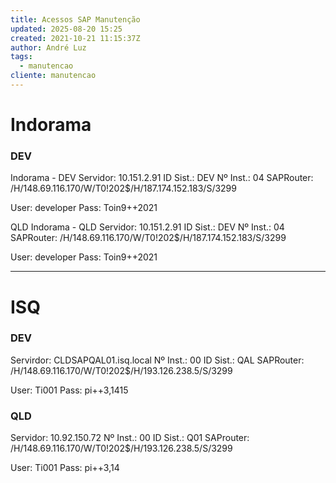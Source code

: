 ```yaml
---
title: Acessos SAP Manutenção
updated: 2025-08-20 15:25
created: 2021-10-21 11:15:37Z
author: André Luz
tags:
  - manutencao
cliente: manutencao
---
```


# Indorama

### DEV

Indorama - DEV
Servidor: 10.151.2.91
ID Sist.: DEV
Nº Inst.: 04
SAPRouter: /H/148.69.116.170/W/T0!202$/H/187.174.152.183/S/3299

User: developer
Pass: Toin9++2021

QLD
Indorama - QLD
Servidor: 10.151.2.91
ID Sist.: DEV
Nº Inst.: 04
SAPRouter: /H/148.69.116.170/W/T0!202$/H/187.174.152.183/S/3299

User: developer
Pass: Toin9++2021

* * *

# ISQ

### DEV

Servirdor: CLDSAPQAL01.isq.local
Nº Inst.: 00
ID Sist.: QAL
SAPRouter: /H/148.69.116.170/W/T0!202$/H/193.126.238.5/S/3299

User: Ti001
Pass: pi++3,1415

### QLD

Servidor: 10.92.150.72
Nº Inst.: 00
ID Sist.: Q01
SAProuter: /H/148.69.116.170/W/T0!202$/H/193.126.238.5/S/3299

User: Ti001
Pass: pi++3,14
